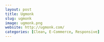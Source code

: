 ```yaml
---
layout: post
title: Ugmonk
slug: ugmonk
image: ugmonk.png
website: http://ugmonk.com/
categories: [Clean, E-Commerce, Responsive]
---
```


